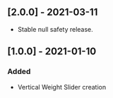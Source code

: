 ## [2.0.0] - 2021-03-11
- Stable null safety release.

## [1.0.0] - 2021-01-10

### Added

- Vertical Weight Slider creation